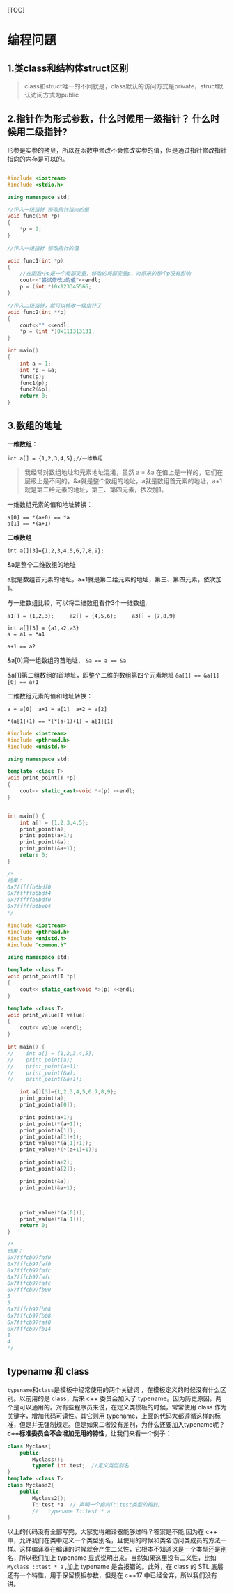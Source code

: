 
[TOC]

# 编程问题



## 1.类class和结构体struct区别
> class和struct唯一的不同就是，class默认的访问方式是private，struct默认访问方式为public



## 2.指针作为形式参数，什么时候用一级指针？ 什么时候用二级指针?
形参是实参的拷贝，所以在函数中修改不会修改实参的值，但是通过指针修改指针指向的内存是可以的。

```C++

#include <iostream>
#include <stdio.h>

using namespace std;

//传入一级指针 修改指针指向的值
void func(int *p)
{
    *p = 2;
}

//传入一级指针 修改指针的值

void func1(int *p)
{
    //在函数中p是一个局部变量，修改的局部变量p，对原来的那个p没有影响
    cout<<"尝试修改p的值"<<endl;
    p = (int *)0x123345566;
}

//传入二级指针，就可以修改一级指针了
void func2(int **p)
{
    cout<<"" <<endl;
    *p = (int *)0x111313131;
}

int main()
{
    int a = 1;
    int *p = &a;
    func(p);
    func1(p);
    func2(&p);
    return 0;
}
```



## 3.数组的地址

**一维数组**：

```
int a[] = {1,2,3,4,5};//一维数组
```

> 我经常对数组地址和元素地址混淆，虽然 a = &a 在值上是一样的，它们在层级上是不同的，&a就是整个数组的地址，a就是数组首元素的地址，a+1就是第二给元素的地址，第三、第四元素，依次加1。



一维数组元素的值和地址转换：

```
a[0] == *(a+0) == *a
a[1] == *(a+1) 
```

**二维数组**

```
int a[][3]={1,2,3,4,5,6,7,8,9};
```

&a是整个二维数组的地址

a就是数组首元素的地址，a+1就是第二给元素的地址，第三、第四元素，依次加1。

与一维数组比较，可以将二维数组看作3个一维数组,

```
a1[] = {1,2,3};		a2[] = {4,5,6};		a3[] = {7,8,9}

int a[][3] = {a1,a2,a3} 
a = a1 = *a1

a+1 == a2
```

&a[0]第一组数组的首地址， `&a == a == &a`

&a[1]第二组数组的首地址，即整个二维的数组第四个元素地址 `&a[1] == &a[1][0] == a+1`

二维数组元素的值和地址转换：

```
a = a[0]  a+1 = a[1]  a+2 = a[2]

*(a[1]+1) == *(*(a+1)+1) = a[1][1]
```



```c++
#include <iostream>
#include <pthread.h>
#include <unistd.h>

using namespace std;

template <class T>
void print_point(T *p)
{
    cout<< static_cast<void *>(p) <<endl;
}


int main() {
    int a[] = {1,2,3,4,5};
    print_point(a);
    print_point(a+1);
    print_point(&a);
    print_point(&a+1);
    return 0;
}

/*
结果：
0x7fffffb6bdf0
0x7fffffb6bdf4
0x7fffffb6bdf0
0x7fffffb6be04
*/
```



```C++
#include <iostream>
#include <pthread.h>
#include <unistd.h>
#include "common.h"

using namespace std;

template <class T>
void print_point(T *p)
{
    cout<< static_cast<void *>(p) <<endl;
}

template <class T>
void print_value(T value)
{
    cout<< value <<endl;
}

int main() {
//    int a[] = {1,2,3,4,5};
//    print_point(a);
//    print_point(a+1);
//    print_point(&a);
//    print_point(&a+1);

    int a[][3]={1,2,3,4,5,6,7,8,9};
    print_point(a);
    print_point(a[0]);

    print_point(a+1);
    print_point(*(a+1));
    print_point(a[1]);
    print_point(a[1]+1);
    print_value(*(a[1]+1));
    print_value(*(*(a+1)+1));

    print_point(a+2);
    print_point(a[2]);

    print_point(&a);
    print_point(&a+1);



    print_value(*(a[0]));
    print_value(*(a[1]));
    return 0;
}

/*
结果：
0x7fffcb97faf0
0x7fffcb97faf0
0x7fffcb97fafc
0x7fffcb97fafc
0x7fffcb97fafc
0x7fffcb97fb00
5
5
0x7fffcb97fb08
0x7fffcb97fb08
0x7fffcb97faf0
0x7fffcb97fb14
1
4
*/
```



## typename 和 class

`typename`和`class`是模板中经常使用的两个关键词 ，在模板定义的时候没有什么区别。以前用的是 class，后来 c++ 委员会加入了 typename。因为历史原因，两个是可以通用的。对有些程序员来说，在定义类模板的时候，常常使用 class 作为关键字，增加代码可读性。其它则用 typename，上面的代码大都遵循这样的标准，但是并无强制规定。但是如果二者没有差别，为什么还要加入typename呢？**c++标准委员会不会增加无用的特性**，让我们来看一个例子：

```C++
class Myclass{
    public:
        Myclass();
        typedef int test;  //定义类型别名
}
template <class T>
class Myclass2{
    public:
        Myclass2();
        T::test *a  // 声明一个指向T::test类型的指针。
        //   typename T::test * a
}
```

以上的代码没有全部写完，大家觉得编译器能够过吗？答案是不能,因为在 c++ 中，允许我们在类中定义一个类型别名，且使用的时候和类名访问类成员的方法一样。这样编译器在编译的时候就会产生二义性，它根本不知道这是一个类型还是别名，所以我们加上 typename 显式说明出来。当然如果这里没有二义性，比如`Myclass ::test * a` ,加上 typename 是会报错的。此外，在 class 的 STL 底层还有一个特性，用于保留模板参数，但是在 c++17 中已经舍弃，所以我们没有讲。

